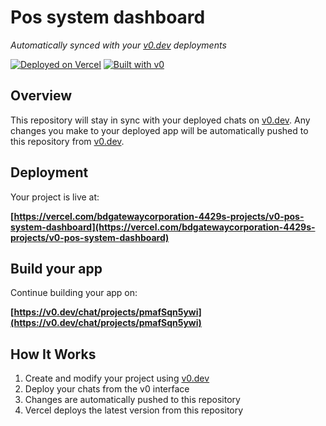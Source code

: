 # Pos system dashboard

*Automatically synced with your [v0.dev](https://v0.dev) deployments*

[![Deployed on Vercel](https://img.shields.io/badge/Deployed%20on-Vercel-black?style=for-the-badge&logo=vercel)](https://vercel.com/bdgatewaycorporation-4429s-projects/v0-pos-system-dashboard)
[![Built with v0](https://img.shields.io/badge/Built%20with-v0.dev-black?style=for-the-badge)](https://v0.dev/chat/projects/pmafSqn5ywi)

## Overview

This repository will stay in sync with your deployed chats on [v0.dev](https://v0.dev).
Any changes you make to your deployed app will be automatically pushed to this repository from [v0.dev](https://v0.dev).

## Deployment

Your project is live at:

**[https://vercel.com/bdgatewaycorporation-4429s-projects/v0-pos-system-dashboard](https://vercel.com/bdgatewaycorporation-4429s-projects/v0-pos-system-dashboard)**

## Build your app

Continue building your app on:

**[https://v0.dev/chat/projects/pmafSqn5ywi](https://v0.dev/chat/projects/pmafSqn5ywi)**

## How It Works

1. Create and modify your project using [v0.dev](https://v0.dev)
2. Deploy your chats from the v0 interface
3. Changes are automatically pushed to this repository
4. Vercel deploys the latest version from this repository